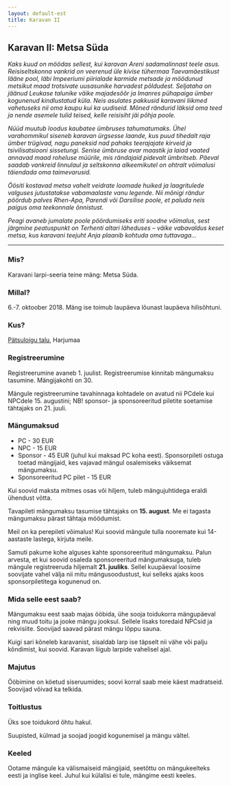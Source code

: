 ```yaml
---
layout: default-est
title: Karavan II
---
```

## Karavan II: Metsa Süda

_Kaks kuud on möödas sellest, kui karavan Areni sadamalinnast teele asus. Reisiseltskonna vankrid on veerenud üle kivise tühermaa Taevamäestikust lääne pool, läbi Impeeriumi piirialade karmide metsade ja möödunud metsikut maad trotsivate uusasunike harvadest põldudest. Seljataha on jäänud Leukase talunike väike majadesõõr ja Imanres pühapaiga ümber kogunenud kindlustatud küla. Neis asulates pakkusid karavani liikmed vahetuseks nii oma kaupu kui ka uudiseid. Mõned rändurid läksid oma teed ja nende asemele tulid teised, kelle reisisiht jäi põhja poole._

_Nüüd muutub loodus kaubatee ümbruses tahumatumaks. Ühel varahommikul siseneb karavan ürgsesse laande, kus puud tihedalt raja ümber trügivad, nagu paneksid nad pahaks teerajajate kirveid ja tsivilisatsiooni sissetungi. Senise ümbruse avar maastik ja laiad vaated annavad maad roheluse müürile, mis rändajaid pidevalt ümbritseb. Päeval saadab vankreid linnulaul ja seltskonna alkeemikutel on ohtralt võimalusi täiendada oma taimevarusid._

_Öösiti kostavad metsa vahelt veidrate loomade huiked ja laagritulede valguses jutustatakse vabamaalaste vanu legende. Nii mõnigi rändur pöördub palves Rhen-Apa, Parendi või Darsilise poole, et paluda neis paigus oma teekonnale õnnistust._

_Peagi avaneb jumalate poole pöördumiseks eriti soodne võimalus, sest järgmine peatuspunkt on Terhenti altari läheduses – väike vabavaldus keset metsa, kus karavani teejuht Anja plaanib kohtuda oma tuttavaga..._

***

### Mis?

Karavani larpi-seeria teine mäng: Metsa Süda.

### Millal?

6.-7. oktoober 2018. Mäng ise toimub laupäeva lõunast laupäeva hilisõhtuni.

### Kus?

[Pätsuloigu talu](https://www.google.com/maps/dir//59.272547,24.273777/@59.307203,24.393068,9z?hl=en), Harjumaa 

### Registreerumine

Registreerumine avaneb 1. juulist. Registreerumise kinnitab mängumaksu tasumine. Mängijakohti on 30.

Mängule registreerumine tavahinnaga kohtadele on avatud nii PCdele kui NPCdele 15. augustini; NB! sponsor- ja sponsoreeritud piletite soetamise tähtajaks on 21. juuli.

### Mängumaksud

* PC - 30 EUR
* NPC - 15 EUR
* Sponsor - 45 EUR (juhul kui maksad PC koha eest). Sponsorpileti ostuga toetad mängijaid, kes vajavad mängul osalemiseks väiksemat mängumaksu.
* Sponsoreeritud PC pilet - 15 EUR

Kui soovid maksta mitmes osas või hiljem, tuleb mängujuhtidega eraldi ühendust võtta.

Tavapileti mängumaksu tasumise tähtajaks on **15. august**. Me ei tagasta mängumaksu pärast tähtaja möödumist.

Meil on ka perepileti võimalus! Kui soovid mängule tulla nooremate kui 14-aastaste lastega, kirjuta meile.

Samuti pakume kohe alguses kahte sponsoreeritud mängumaksu. Palun arvesta, et kui soovid osaleda sponsoreeritud mängumaksuga, tuleb mängule registreeruda hiljemalt **21. juuliks**. Sellel kuupäeval loosime soovijate vahel välja nii mitu mängusoodustust, kui selleks ajaks koos sponsorpiletitega kogunenud on.

### Mida selle eest saab?

Mängumaksu eest saab majas ööbida, ühe sooja toidukorra mängupäeval ning muud toitu ja jooke mängu jooksul. Sellele lisaks toredaid NPCsid ja rekvisiite. Soovijad saavad pärast mängu lõppu sauna.

Kuigi sari kõneleb karavanist, sisaldab larp ise täpselt nii vähe või palju kõndimist, kui soovid. Karavan liigub larpide vahelisel ajal. 

### Majutus

Ööbimine on köetud siseruumides; soovi korral saab meie käest madratseid. Soovijad võivad ka telkida. 

### Toitlustus

Üks soe toidukord õhtu hakul.

Suupisted, külmad ja soojad joogid kogunemisel ja mängu vältel.

### Keeled

Ootame mängule ka välismaiseid mängijaid, seetõttu on mängukeelteks eesti ja inglise keel. Juhul kui külalisi ei tule, mängime eesti keeles.